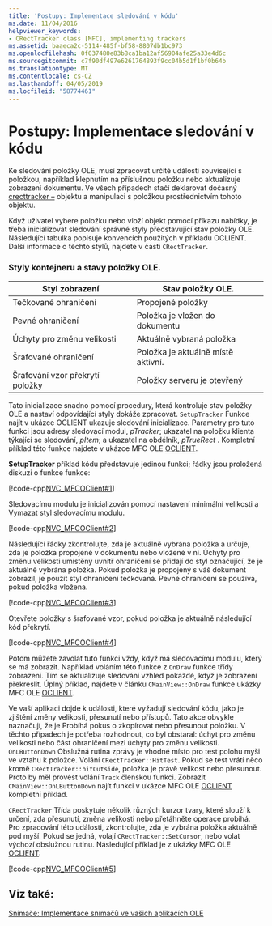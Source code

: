 ```yaml
---
title: 'Postupy: Implementace sledování v kódu'
ms.date: 11/04/2016
helpviewer_keywords:
- CRectTracker class [MFC], implementing trackers
ms.assetid: baaeca2c-5114-485f-bf58-8807db1bc973
ms.openlocfilehash: 0f037480e83b8ca1ba12af56904afe25a33e4d6c
ms.sourcegitcommit: c7f90df497e6261764893f9cc04b5d1f1bf0b64b
ms.translationtype: MT
ms.contentlocale: cs-CZ
ms.lasthandoff: 04/05/2019
ms.locfileid: "58774461"
---
```

# <a name="how-to-implement-tracking-in-your-code"></a>Postupy: Implementace sledování v kódu

Ke sledování položky OLE, musí zpracovat určité události související s položkou, například klepnutím na příslušnou položku nebo aktualizuje zobrazení dokumentu. Ve všech případech stačí deklarovat dočasný [crecttracker –](../mfc/reference/crecttracker-class.md) objektu a manipulaci s položkou prostřednictvím tohoto objektu.

Když uživatel vybere položku nebo vloží objekt pomocí příkazu nabídky, je třeba inicializovat sledování správné styly představující stav položky OLE. Následující tabulka popisuje konvencích použitých v příkladu OCLIENT. Další informace o těchto stylů, najdete v části `CRectTracker`.

### <a name="container-styles-and-states-of-the-ole-item"></a>Styly kontejneru a stavy položky OLE.

|Styl zobrazení|Stav položky OLE.|
|---------------------|-----------------------|
|Tečkované ohraničení|Propojené položky|
|Pevné ohraničení|Položka je vložen do dokumentu|
|Úchyty pro změnu velikosti|Aktuálně vybraná položka|
|Šrafované ohraničení|Položka je aktuálně místě aktivní.|
|Šrafování vzor překrytí položky|Položky serveru je otevřený|

Tato inicializace snadno pomocí procedury, která kontroluje stav položky OLE a nastaví odpovídající styly dokáže zpracovat. `SetupTracker` Funkce najít v ukázce OCLIENT ukazuje sledování inicializace. Parametry pro tuto funkci jsou adresy sledovací modul, *pTracker*; ukazatel na položku klienta týkající se sledování, *pItem*; a ukazatel na obdélník, *pTrueRect* . Kompletní příklad této funkce najdete v ukázce MFC OLE [OCLIENT](../overview/visual-cpp-samples.md).

**SetupTracker** příklad kódu představuje jedinou funkci; řádky jsou proložená diskuzi o funkce funkce:

[!code-cpp[NVC_MFCOClient#1](../mfc/codesnippet/cpp/how-to-implement-tracking-in-your-code_1.cpp)]

Sledovacímu modulu je inicializován pomocí nastavení minimální velikosti a Vymazat styl sledovacímu modulu.

[!code-cpp[NVC_MFCOClient#2](../mfc/codesnippet/cpp/how-to-implement-tracking-in-your-code_2.cpp)]

Následující řádky zkontrolujte, zda je aktuálně vybrána položka a určuje, zda je položka propojené v dokumentu nebo vložené v ní. Úchyty pro změnu velikosti umístěný uvnitř ohraničení se přidají do styl označující, že je aktuálně vybrána položka. Pokud položka je propojený s váš dokument zobrazil, je použít styl ohraničení tečkovaná. Pevné ohraničení se používá, pokud položka vložena.

[!code-cpp[NVC_MFCOClient#3](../mfc/codesnippet/cpp/how-to-implement-tracking-in-your-code_3.cpp)]

Otevřete položky s šrafované vzor, pokud položka je aktuálně následující kód překrytí.

[!code-cpp[NVC_MFCOClient#4](../mfc/codesnippet/cpp/how-to-implement-tracking-in-your-code_4.cpp)]

Potom můžete zavolat tuto funkci vždy, když má sledovacímu modulu, který se má zobrazit. Například voláním této funkce z `OnDraw` funkce třídy zobrazení. Tím se aktualizuje sledování vzhled pokaždé, když je zobrazení překreslit. Úplný příklad, najdete v článku `CMainView::OnDraw` funkce ukázky MFC OLE [OCLIENT](../overview/visual-cpp-samples.md).

Ve vaší aplikaci dojde k události, které vyžadují sledování kódu, jako je zjištění změny velikosti, přesunutí nebo přístupů. Tato akce obvykle naznačují, že je Probíhá pokus o zkopírovat nebo přesunout položku. V těchto případech je potřeba rozhodnout, co byl obstaral: úchyt pro změnu velikosti nebo část ohraničení mezi úchyty pro změnu velikosti. `OnLButtonDown` Obslužná rutina zprávy je vhodné místo pro test polohu myši ve vztahu k položce. Volání `CRectTracker::HitTest`. Pokud se test vrátí něco kromě `CRectTracker::hitOutside`, položka je právě velikost nebo přesunout. Proto by měl provést volání `Track` členskou funkci. Zobrazit `CMainView::OnLButtonDown` najít funkci v ukázce MFC OLE [OCLIENT](../overview/visual-cpp-samples.md) kompletní příklad.

`CRectTracker` Třída poskytuje několik různých kurzor tvary, které slouží k určení, zda přesunutí, změna velikosti nebo přetáhněte operace probíhá. Pro zpracování této události, zkontrolujte, zda je vybrána položka aktuálně pod myší. Pokud se jedná, volají `CRectTracker::SetCursor`, nebo volat výchozí obslužnou rutinu. Následující příklad je z ukázky MFC OLE [OCLIENT](../overview/visual-cpp-samples.md):

[!code-cpp[NVC_MFCOClient#5](../mfc/codesnippet/cpp/how-to-implement-tracking-in-your-code_5.cpp)]

## <a name="see-also"></a>Viz také:

[Snímače: Implementace snímačů ve vašich aplikacích OLE](../mfc/trackers-implementing-trackers-in-your-ole-application.md)
